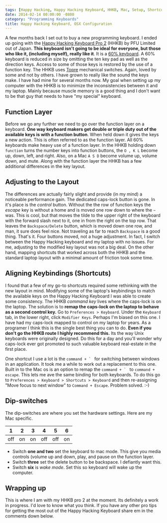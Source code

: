 ```yaml
---
tags: [Happy Hacking, Happy Hacking Keyboard, HHKB, Mac, Setup, Shortcuts]
date: 2014-02-14 00:00:00 -0800
category: "Programming Keyboards"
title: Happy Hacking Keyboard, OSX Configuration
---
```


A few months back I set out to buy a new programming keyboard. I ended up going with the [Happy Hacking Keyboard Pro 2](https://en.wikipedia.org/wiki/Happy_Hacking_Keyboard) (HHKB) by PFU Limited out of Japan. __This keyboard isn't going to be ideal for everyone, but those who like it, (including myself), really like it__. It is a [60% keyboard](http://deskthority.net/wiki/60%25). A 60% keyboard is reduced in size by omitting the ten key pad as well as the direction keys. Access to some of those keys is restored by the use of a function key. The HHKB uses [Topre](http://deskthority.net/wiki/Topre_switch) mechanical switches. Again, loved by some and not by others. I have grown to really like the sound the keys make. I have had mine for several months now. My goal when setting up my computer with the HHKB is to minimize the inconsistencies between it and my laptop. Mainly because muscle memory is a good thing and I don't want to be that guy that needs to have "my special" keyboard.

## Function Layer
Before we go any further we need to go over the function layer on a keyboard. __One way keyboard makers get double or triple duty out of the available keys is with a function button__. When held down it gives the keys a new action. This is often referred to as the function layer. All 60% keyboards make heavy use of a function layer. In the HHKB holding down `function` turns the number keys into function buttons, the `O , K L` become up, down, left, and right. Also, on a Mac `A S D` become volume up, volume down, and mute. Along with the function layer the HHKB has a few additional differences in the key layout.

## Adjusting to the Layout
The differences are actually fairly slight and provide (in my mind) a noticeable performance gain. The dedicated caps-lock button is gone. In it's place is the _control_ button. Without the the row of function keys the _escape_ key is without a home and is moved one row down to where the `` ~ `` was. This is cool, but that moves the tilde to the upper right of the keyboard with the forward slash next to it, one in from the right on the top row. That leaves the `Backspace/Delete` button, which is moved down one row, and man, it sure does feel nice. Not traveling as far to reach `Backspace` is a good thing. That's it. Four buttons moved, not a huge adjustment. In fact, I switch between the Happy Hacking keyboard and my laptop with no issues. For me, adjusting to the modified key layout was not a big deal. On the other hand, mapping shortcuts that worked across both the HHKB and the standard laptop layout with a minimal amount of friction took some time.

## Aligning Keybindings (Shortcuts)
I found that a few of my go-to shortcuts required some rethinking with the new layout in mind. Modifying some of the laptop's keybindings to match the available keys on the Happy Hacking Keyboard I was able to create some consistency. The HHKB _command key_ lives where the caps-lock is on the laptop. The solution is to __remap the caps-lock on the laptop to behave as a second control key.__ Go to `Preferences > Keyboard`. Under the `Keyboard` tab, in the lower right, click `Modifier Keys`. Perhaps I'm biased on this one. I have had my caps-lock mapped to control on my laptop for years. As a programer I think this is the single best thing you can to do. __Even if you don't go the HHKB route I highly recommend this.__ Its the way Unix keyboards were originally designed. Do this for a day and you'll wonder why caps-lock ever got promoted to such valuable keyboard real-estate in the first place.

One shortcut I use a lot  is the ``command + ` `` for switching between windows in an application. It took me a while to work out a replacement to this one. Built in to the Mac os is an option to remap the ``command + ` `` to `command + escape`. This  lets me ave the same binding for both keyboards. To do this go to `Preferences > Keyboard > Shortcuts > Keyboard` and then re-assigning "Move focus to next window" to `Command + Escape`. Problem solved. :-)

## Dip-switches

The dip-switches are where you set the hardware settings. Here are my Mac specific.

|  1  |  2  |  3  |  4  |  5  |  6  |
| --- | --- | --- | --- | --- | --- |
| off | on  | on  | off | off | on  |

- Switch __one and two__ set the keyboard to mac mode. This give you media controls (volume up and down, play, and pause on the function layer.
- Switch __three__ set the delete button to be backspace. I defiantly want this.
- Switch __six__ is *wake mode*. Set this so keyboard will wake up the computer.

## Wrapping up

This is where I am with my HHKB pro 2 at the moment. Its definitely a work in progress. I'd love to know what you think. If you have any other pro tips for getting the most out of the Happy Hacking Keyboard share em in the comments down below.
